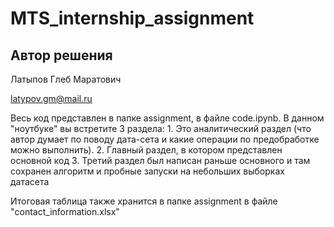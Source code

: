 # MTS_internship_assignment
## Автор решения
Латыпов Глеб Маратович

latypov.gm@mail.ru

Весь код представлен в папке assignment, в файле code.ipynb. В данном "ноутбуке" вы встретите 3 раздела: 1. Это аналитический раздел (что автор думает по поводу дата-сета и какие операции по предобработке можно выполнить). 2. Главный раздел, в котором представлен основной код 3. Третий раздел был написан раньше основного и там сохранен алгоритм и пробные запуски на небольших выборках датасета

Итоговая таблица также хранится в папке assignment в файле "contact_information.xlsx"
